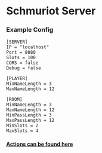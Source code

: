 # Schmuriot Server

### Example Config

```
[SERVER]
IP = "localhost"
Port = 8080
Slots = 100
CORS = false
Debug = false

[PLAYER]
MinNameLength = 3
MaxNameLength = 12

[ROOM]
MinNameLength = 3
MaxNameLength = 12
MinPassLength = 3
MaxPassLength = 12
MinSlots = 2
MaxSlots = 4
```

#### [Actions can be found here](Actions.md)

